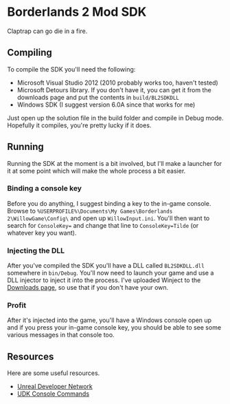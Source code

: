 Borderlands 2 Mod SDK
=====================

Claptrap can go die in a fire.

Compiling
---------

To compile the SDK you'll need the following:

* Microsoft Visual Studio 2012 (2010 probably works too, haven't tested)
* Microsoft Detours library. If you don't have it, you can get it from the downloads page and put the contents in `build/BL2SDKDLL`
* Windows SDK (I suggest version 6.0A since that works for me)

Just open up the solution file in the build folder and compile in Debug mode. Hopefully it compiles,
you're pretty lucky if it does.

Running
-------

Running the SDK at the moment is a bit involved, but I'll make a launcher for it at some point which will
make the whole process a bit easier. 

### Binding a console key

Before you do anything, I suggest binding a key to the in-game console. 
Browse to `%USERPROFILE%\Documents\My Games\Borderlands 2\WillowGame\Config\` and open up `WillowInput.ini`.
You'll then want to search for `ConsoleKey=` and change that line to `ConsoleKey=Tilde` (or whatever key you want).

### Injecting the DLL

After you've compiled the SDK you'll have a DLL called `BL2SDKDLL.dll` somewhere in `bin/Debug`. You'll now need to
launch your game and use a DLL injector to inject it into the process. I've uploaded Winject to the 
[Downloads page](https://github.com/McSimp/Borderlands2SDK/downloads), so use that if you don't have your own.

### Profit

After it's injected into the game, you'll have a Windows console open up and if you press your in-game console key,
you should be able to see some various messages in that console too.

Resources
---------

Here are some useful resources.

* [Unreal Developer Network](http://udn.epicgames.com)
* [UDK Console Commands](http://udn.epicgames.com/Three/ConsoleCommands.html)

